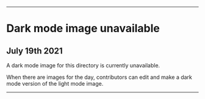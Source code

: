 
***
 
# Dark mode image unavailable

## July 19th 2021

A dark mode image for this directory is currently unavailable.

When there are images for the day, contributors can edit and make a dark mode version of the light mode image.

***
